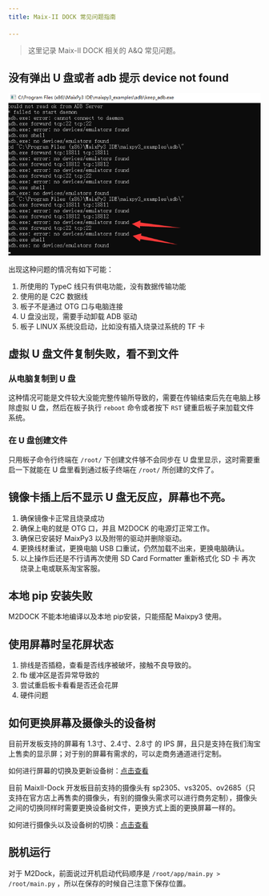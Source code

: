 ```yaml
---
title: Maix-II DOCK 常见问题指南

---
```


>这里记录 Maix-II DOCK 相关的 A&Q 常见问题。

## 没有弹出 U 盘或者 adb 提示 device not found

![adb_error](./asserts/faq/adb_error.jpg)

出现这种问题的情况有如下可能：

1. 所使用的 TypeC 线只有供电功能，没有数据传输功能
2. 使用的是 C2C 数据线
3. 板子不是通过 OTG 口与电脑连接
4. U 盘没出现，需要手动卸载 ADB 驱动
5. 板子 LINUX 系统没启动，比如没有插入烧录过系统的 TF 卡

## 虚拟 U 盘文件复制失败，看不到文件

### 从电脑复制到 U 盘

这种情况可能是文件较大没能完整传输所导致的，需要在传输结束后先在电脑上移除虚拟 U 盘，然后在板子执行 `reboot` 命令或者按下 `RST` 键重启板子来加载文件系统。

### 在 U 盘创建文件

只用板子命令行终端在 `/root/` 下创建文件够不会同步在 U 盘里显示，这时需要重启一下就能在 U 盘里看到通过板子终端在 `/root/` 所创建的文件了。

## 镜像卡插上后不显示 U 盘无反应，屏幕也不亮。

1. 确保镜像卡正常且烧录成功
2. 确保上电的就是 OTG 口，并且 M2DOCK 的电源灯正常工作。
3. 确保已安装好 MaixPy3 以及附带的驱动并删除驱动。
4. 更换线材重试，更换电脑 USB 口重试，仍然加载不出来，更换电脑确认。
5. 以上操作后还是不行请再次使用 SD Card Formatter 重新格式化 SD 卡 再次烧录上电或联系淘宝客服。

## 本地 pip 安装失败

M2DOCK 不能本地编译以及本地 pip安装，只能搭配 Maixpy3 使用。

## 使用屏幕时呈花屏状态

1. 排线是否插稳，查看是否线序被破坏，接触不良导致的。
2. fb 缓冲区是否异常导致的
3. 尝试重启板卡看看是否还会花屏
4. 硬件问题

## 如何更换屏幕及摄像头的设备树

目前开发板支持的屏幕有 1.3寸、2.4寸、2.8寸 的 IPS 屏，且只是支持在我们淘宝上售卖的显示屏；对于别的屏幕有需求的，可以走商务通道进行定制。

如何进行屏幕的切换及更新设备树：[点击查看](https://wiki.sipeed.com/hardware/zh/maixII/M2/other.html#%E5%88%87%E6%8D%A2%E5%B1%8F%E5%B9%95)

目前 MaixII-Dock 开发板目前支持的摄像头有 sp2305、vs3205、ov2685（只支持在官方店上再售卖的摄像头，有别的摄像头需求可以进行商务定制），摄像头之间的切换同样时需要更换设备树文件，更换方式上面的更换屏幕一样的。

如何进行摄像头以及设备树的切换：[点击查看](https://wiki.sipeed.com/hardware/zh/maixII/M2/other.html#%E6%9B%B4%E6%8D%A2%E6%91%84%E5%83%8F%E5%A4%B4)

## 脱机运行

对于 M2Dock，前面说过开机启动代码顺序是 `/root/app/main.py > /root/main.py` ，所以在保存的时候自己注意下保存位置。

